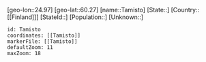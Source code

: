 ﻿---
location: [60.27,24.97]
mapzoom: [7,12] 
mapmarker: city 
type: City
tags:
- geo/City


SpocWebEntityId: 34745
isDeleted: false
confidential: public

---
[geo-lon::24.97]
[geo-lat::60.27]
[name::Tamisto]
[State::]
[Country::[[Finland]]]
[StateId::]
[Population::]
[Unknown::]


```leaflet
id: Tamisto
coordinates: [[Tamisto]]
markerFile: [[Tamisto]]
defaultZoom: 11 
maxZoom: 18
```
